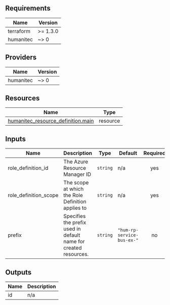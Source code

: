 <!-- BEGIN_TF_DOCS -->
## Requirements

| Name | Version |
|------|---------|
| terraform | >= 1.3.0 |
| humanitec | ~> 0 |

## Providers

| Name | Version |
|------|---------|
| humanitec | ~> 0 |

## Resources

| Name | Type |
|------|------|
| [humanitec_resource_definition.main](https://registry.terraform.io/providers/humanitec/humanitec/latest/docs/resources/resource_definition) | resource |

## Inputs

| Name | Description | Type | Default | Required |
|------|-------------|------|---------|:--------:|
| role\_definition\_id | The Azure Resource Manager ID | `string` | n/a | yes |
| role\_definition\_scope | The scope at which the Role Definition applies to | `string` | n/a | yes |
| prefix | Specifies the prefix used in default name for created resources. | `string` | `"hum-rp-service-bus-ex-"` | no |

## Outputs

| Name | Description |
|------|-------------|
| id | n/a |
<!-- END_TF_DOCS -->